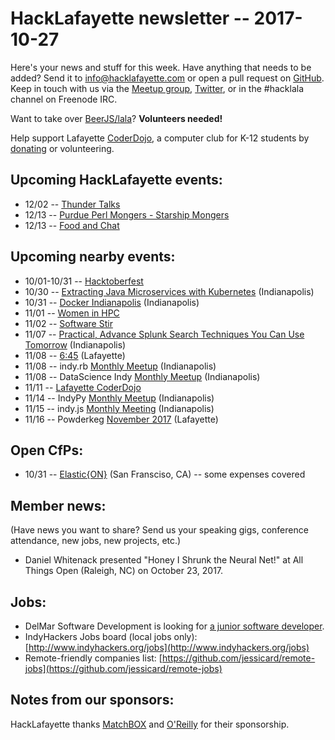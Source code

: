# HackLafayette newsletter -- 2017-10-27

Here's your news and stuff for this week. Have anything that needs to be added? Send it to info@hacklafayette.com or open a pull request on [GitHub](https://github.com/hacklafayette/newsletter). Keep in touch with us via the [Meetup group](https://www.meetup.com/hacklafayette/), [Twitter](https://twitter.com/hacklafayette), or in the #hacklala channel on Freenode IRC.

Want to take over [BeerJS/lala](https://github.com/beerjs/lala)? **Volunteers needed!**

Help support Lafayette [CoderDojo](http://www.greaterlafayettecommerce.com/greater-lafayette-coder-dojo), a computer club for K-12 students by [donating](https://www.generosity.com/education-fundraising/be-a-bit-in-our-byte) or volunteering.

## Upcoming HackLafayette events:
* 12/02 -- [Thunder Talks](https://www.meetup.com/hacklafayette/events/242833850/)
* 12/13 -- [Purdue Perl Mongers - Starship Mongers](https://www.meetup.com/hacklafayette/events/244256130/)
* 12/13 -- [Food and Chat](https://www.meetup.com/hacklafayette/events/244255880/)

## Upcoming nearby events:
* 10/01-10/31 -- [Hacktoberfest](https://blog.digitalocean.com/hacktoberfest-2017/)
* 10/30 -- [Extracting Java Microservices with Kubernetes](https://www.meetup.com/Indianapolis-Java-User-Group/events/244451644/) (Indianapolis)
* 10/31 -- [Docker Indianapolis](https://www.meetup.com/Docker-Indianapolis/events/243650521/) (Indianapolis)
* 11/01 -- [Women in HPC](https://purdue.qualtrics.com/jfe/form/SV_eKdoZZvlcRGZzCZ) 
* 11/02 -- [Software Stir](https://www.facebook.com/events/277508122756795/)
* 11/07 -- [Practical, Advance Splunk Search Techniques You Can Use Tomorrow](https://www.meetup.com/Indianapolis-Splunk-Users-Group/events/244511688/) (Indianapolis)
* 11/08 -- [6:45](https://www.facebook.com/events/1764944957138608/) (Lafayette)
* 11/08 -- indy.rb [Monthly Meetup](https://www.meetup.com/indyrb/events/242436181/) (Indianapolis)
* 11/08 -- DataScience Indy [Monthly Meetup](https://www.meetup.com/dsindy/events/243398155/) (Indianapolis)
* 11/11 -- [Lafayette CoderDojo](https://www.eventbrite.com/e/lafayette-coderdojo-tickets-27123344654)
* 11/14 -- IndyPy [Monthly Meetup](https://www.meetup.com/indypy/events/243754572/) (Indianapolis)
* 11/15 -- indy.js [Monthly Meeting](https://www.meetup.com/indyjs/events/242064432/) (Indianapolis)
* 11/16 -- Powderkeg [November 2017](https://www.meetup.com/powderkeg-greaterlala/events/244455165/) (Lafayette)

## Open CfPs:
* 10/31 -- [Elastic{ON}](https://www.elastic.co/elasticon/speak) (San Fransciso, CA) -- some expenses covered

## Member news:
(Have news you want to share? Send us your speaking gigs, conference attendance, new jobs, new projects, etc.)
* Daniel Whitenack presented "Honey I Shrunk the Neural Net!" at All Things Open (Raleigh, NC) on October 23, 2017.

## Jobs:
* DelMar Software Development is looking for [a junior software developer](http://www.delmarsd.com/join).
* IndyHackers Jobs board (local jobs only): [http://www.indyhackers.org/jobs](http://www.indyhackers.org/jobs)
* Remote-friendly companies list: [https://github.com/jessicard/remote-jobs](https://github.com/jessicard/remote-jobs)

## Notes from our sponsors:

HackLafayette thanks [MatchBOX](http://matchboxstudio.org/) and [O'Reilly](http://www.oreilly.com/) for their sponsorship.
